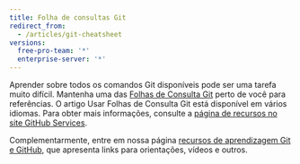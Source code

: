 ```yaml
---
title: Folha de consultas Git
redirect_from:
  - /articles/git-cheatsheet
versions:
  free-pro-team: '*'
  enterprise-server: '*'
---
```


Aprender sobre todos os comandos Git disponíveis pode ser uma tarefa muito difícil. Mantenha uma das [Folhas de Consulta Git](https://services.github.com/on-demand/resources/cheatsheets/) perto de você para referências. O artigo Usar Folhas de Consulta Git está disponível em vários idiomas. Para obter mais informações, consulte a [página de recursos no site GitHub Services](https://services.github.com/on-demand/resources/).

Complementarmente, entre em nossa página [recursos de aprendizagem Git e GitHub](/articles/git-and-github-learning-resources/), que apresenta links para orientações, vídeos e outros.

